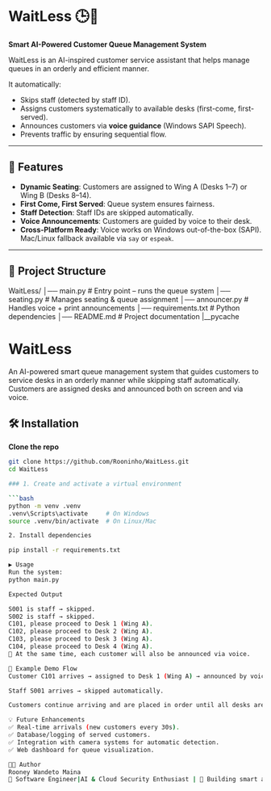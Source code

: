 # WaitLess 🕒🤖  
**Smart AI-Powered Customer Queue Management System**  

WaitLess is an AI-inspired customer service assistant that helps manage queues in an orderly and efficient manner.  

It automatically:  
- Skips staff (detected by staff ID).  
- Assigns customers systematically to available desks (first-come, first-served).  
- Announces customers via **voice guidance** (Windows SAPI Speech).  
- Prevents traffic by ensuring sequential flow.  

---

## 🚀 Features
- **Dynamic Seating**: Customers are assigned to Wing A (Desks 1–7) or Wing B (Desks 8–14).  
- **First Come, First Served**: Queue system ensures fairness.  
- **Staff Detection**: Staff IDs are skipped automatically.  
- **Voice Announcements**: Customers are guided by voice to their desk.  
- **Cross-Platform Ready**: Voice works on Windows out-of-the-box (SAPI). Mac/Linux fallback available via `say` or `espeak`.  

---

## 📂 Project Structure
WaitLess/
│── main.py # Entry point – runs the queue system
│── seating.py # Manages seating & queue assignment
│── announcer.py # Handles voice + print announcements
│── requirements.txt # Python dependencies
│── README.md # Project documentation
|__pycache

WaitLess
========

An AI-powered smart queue management system that guides customers to service desks in an orderly manner while skipping staff automatically. Customers are assigned desks and announced both on screen and via voice.

🛠 Installation
---------------
**Clone the repo**
   ```bash
   git clone https://github.com/Rooninho/WaitLess.git
   cd WaitLess

### 1. Create and activate a virtual environment

```bash
python -m venv .venv
.venv\Scripts\activate     # On Windows
source .venv/bin/activate  # On Linux/Mac

2. Install dependencies

pip install -r requirements.txt

▶️ Usage
Run the system:
python main.py

Expected Output

S001 is staff → skipped.
S002 is staff → skipped.
C101, please proceed to Desk 1 (Wing A).
C102, please proceed to Desk 2 (Wing A).
C103, please proceed to Desk 3 (Wing A).
C104, please proceed to Desk 4 (Wing A).
🎤 At the same time, each customer will also be announced via voice.

📖 Example Demo Flow
Customer C101 arrives → assigned to Desk 1 (Wing A) → announced by voice.

Staff S001 arrives → skipped automatically.

Customers continue arriving and are placed in order until all desks are filled.

💡 Future Enhancements
✅ Real-time arrivals (new customers every 30s).
✅ Database/logging of served customers.
✅ Integration with camera systems for automatic detection.
✅ Web dashboard for queue visualization.

👨‍💻 Author
Rooney Wandeto Maina
💼 Software Engineer|AI & Cloud Security Enthusiast | 🚀 Building smart automation solutions



